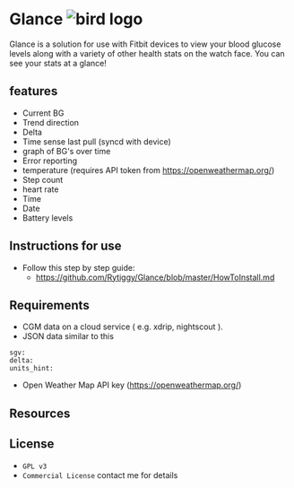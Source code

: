 # Glance ![bird logo](https://image.ibb.co/iHpG7H/chicken.png)
Glance is a solution for use with Fitbit devices to view your blood glucose levels along with a variety of other health stats on the watch face. You can see your stats at a glance!
## features 
- Current BG
- Trend direction
- Delta 
- Time sense last pull (syncd with device)
- graph of BG's over time
- Error reporting
- temperature (requires API token from https://openweathermap.org/) 
- Step count
- heart rate
- Time
- Date
- Battery levels
## Instructions for use
- Follow this step by step guide:
  - https://github.com/Rytiggy/Glance/blob/master/HowToInstall.md
## Requirements 
- CGM data on a cloud service ( e.g. xdrip, nightscout ). 
- JSON data similar to this
```
sgv: 
delta: 
units_hint: 
```
- Open Weather Map API key (https://openweathermap.org/)
## Resources 
## License
- `GPL v3`
- `Commercial License` contact me for details
